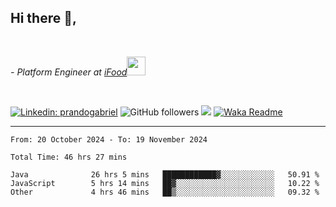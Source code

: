 <h2>Hi there  👋,</h2> </br>

<p><em>- Platform Engineer at <a href="https://www.ifood.com.br/">iFood</a><img src="https://media.giphy.com/media/WUlplcMpOCEmTGBtBW/giphy.gif" width="30"> 
</em></p></br>


[![Linkedin: prandogabriel](https://img.shields.io/badge/-prandogabriel-blue?style=flat-square&logo=Linkedin&logoColor=white&link=https://www.linkedin.com/in/prandogabriel/)](https://www.linkedin.com/in/prandogabriel)
![GitHub followers](https://img.shields.io/github/followers/prandogabriel?label=Follow&style=social)
![](https://visitor-badge.glitch.me/badge?page_id=prandogabriel.prandogabriel)
[![Waka Readme](https://github.com/prandogabriel/prandogabriel/actions/workflows/update-stats.yml.yml/badge.svg)](https://github.com/prandogabriel/prandogabriel/actions/workflows/update-stats.yml.yml)

---

<!--START_SECTION:waka-->

```golang
From: 20 October 2024 - To: 19 November 2024

Total Time: 46 hrs 27 mins

Java              26 hrs 5 mins   ████████████▓░░░░░░░░░░░░   50.91 %
JavaScript        5 hrs 14 mins   ██▓░░░░░░░░░░░░░░░░░░░░░░   10.22 %
Other             4 hrs 46 mins   ██▒░░░░░░░░░░░░░░░░░░░░░░   09.32 %
```

<!--END_SECTION:waka-->
